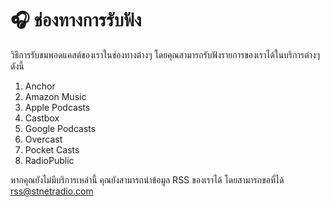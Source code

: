 # 🎧 ช่องทางการรับฟัง

วิธีการรับชมพอดแคสต์ของเราในช่องทางต่างๆ โดยคุณสามารถรับฟังรายการของเราได้ในบริการต่างๆ ดังนี้

1. Anchor
2. Amazon Music
3. Apple Podcasts
4. Castbox
5. Google Podcasts
6. Overcast
7. Pocket Casts
8. RadioPublic

หากคุณยังไม่มีบริการเหล่านี้ คุณยังสามารถนำข้อมูล RSS ของเราได้ โดยสามารถขอที่ได้ [rss@stnetradio.com](mailto://rss@stnetradio.com)
